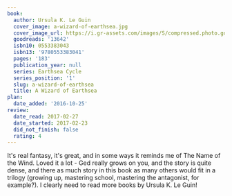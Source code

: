 ```yaml
---
book:
  author: Ursula K. Le Guin
  cover_image: a-wizard-of-earthsea.jpg
  cover_image_url: https://i.gr-assets.com/images/S/compressed.photo.goodreads.com/books/1353424536l/13642._SX98_.jpg
  goodreads: '13642'
  isbn10: 0553383043
  isbn13: '9780553383041'
  pages: '183'
  publication_year: null
  series: Earthsea Cycle
  series_position: '1'
  slug: a-wizard-of-earthsea
  title: A Wizard of Earthsea
plan:
  date_added: '2016-10-25'
review:
  date_read: 2017-02-27
  date_started: 2017-02-23
  did_not_finish: false
  rating: 4
---
```


It's real fantasy, it's great, and in some ways it reminds me of The Name of the Wind. Loved it a lot - Ged really grows on you, and the story is quite dense, and there as much story in this book as many others would fit in a trilogy (growing up, mastering school, mastering the antagonist, for example?). I clearly need to read more books by Ursula K. Le Guin!
